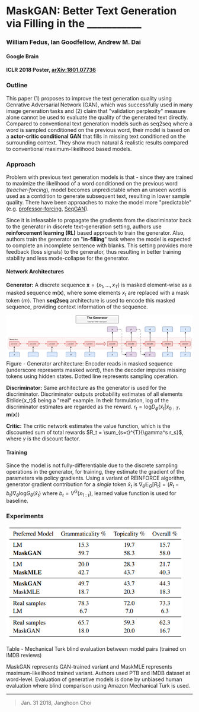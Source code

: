 
# MaskGAN: Better Text Generation via Filling in the ___________
### William Fedus, Ian Goodfellow, Andrew M. Dai
#### Google Brain
#### ICLR 2018 Poster, [arXiv:1801.07736](https://arxiv.org/abs/1801.07736)

### Outline
This paper (1) proposes to improve the text generation quality using Genrative Adversarial Network (GAN), which was successfully used in many image generation tasks and (2) claim that "validation perplexity" measure alone cannot be used to evaluate the quality of the generated text directly. Compared to conventional text generation models such as seq2seq where a word is sampled conditioned on the previous word, their model is based on a **actor-critic conditional GAN** that fills in missing text conditioned on the surrounding context. They show much natural & realistic results compared to conventional maximum-likelihood based models.

### Approach
Problem with previous text generation models is that - since they are trained to maximize the likelihood of a word conditioned on the previous word (*teacher-forcing*), model becomes unpredictable when an unseen word is used as a contdition to generate subsequent text, resulting in lower sample quality. There have been approaches to make the model more "predictable" (e.g. [professor-forcing](https://arxiv.org/abs/1610.09038), [SeqGAN](https://arxiv.org/abs/1609.05473)).

Since it is infeasable to propagate the gradients from the discriminator back to the generator in discrete text-generation setting, authors use **reinforcement learning (RL)** based approach to train the generator. Also, authors train the generator on "**in-filling**" task where the model is expected to complete an incomplete sentence with blanks. This setting provides more feedback (loss signals) to the generator, thus resulting in better training stability and less mode-collapse for the generator.

#### Network Architectures

**Generator:** A discrete sequence $\textbf{x}=\left( x_1,...,x_T \right)$ is masked element-wise as a masked sequence $\textbf{m}(\textbf{x})$, where some elements $x_t$ are replaced with a mask token $\left< m \right>$. Then **seq2seq** architecture is used to encode this masked sequence, providing context information of the sequence. 

![generator](../img/mask-gan/generator.png)
Figure - Generator architecture: Encoder reads in masked sequence (underscore represents masked word), then the decoder imputes missing tokens using hidden states. Dotted line represents sampling operation.

**Discriminator:** Same architecture as the generator is used for the discriminator. Discriminator outputs probability estimates of all elements $\tilde{x_t}$ being a "real" example. In their formulation, log of the discriminator estimates are regarded as the reward. $r_t = \textrm{log}D_{\phi}( \tilde{x} _ t | \tilde{x} _ {0:T}, \textbf{m}(\textbf{x}) )$

**Critic:** The critic network estimates the value function, which is the discounted sum of total rewards $R_t = \sum_{s=t}^{T}{\gamma^s r_s}$, where $\gamma$ is the discount factor.

#### Training

Since the model is not fully-differentiable due to the discrete sampling operations in the generator, for training, they estimate the gradient of the parameters via policy gradients. Using a variant of REINFORCE algorithm, generator gradient contribution for a *single* token $\hat{x} _ t$ is $\nabla _ \theta \mathbb{E} _ G[R_t] = (R_t - b_t)\nabla _ \theta \textrm{log} G_\theta ( \hat{x} _ t )$ where $b_t = V^G ( x_{1:t} )$, learned value function is used for baseline.

### Experiments

![imdb](../img/mask-gan/imdb.png)

Table - Mechanical Turk blind evaluation between model pairs (trained on IMDB reviews)

MaskGAN represents GAN-trained variant and MaskMLE represents maximum-likelihood trained variant. Authors used PTB and IMDB dataset at word-level. Evaluation of generative models is done by unbiased human evaluation where blind comparison using Amazon Mechanical Turk is used.


---
> Jan. 31 2018, Janghoon Choi
